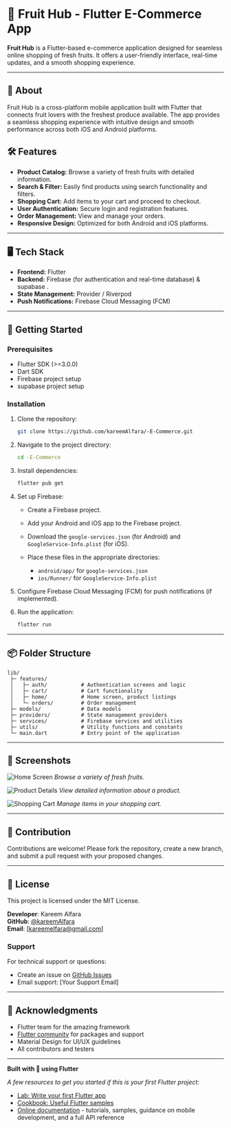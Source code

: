 # 🍎 Fruit Hub - Flutter E-Commerce App

**Fruit Hub** is a Flutter-based e-commerce application designed for seamless online shopping of fresh fruits. It offers a user-friendly interface, real-time updates, and a smooth shopping experience.

---
## 🍓 About
Fruit Hub is a cross-platform mobile application built with Flutter that connects fruit lovers with the freshest produce available. The app provides a seamless shopping experience with intuitive design and smooth performance across both iOS and Android platforms.

## 🛠 Features

* **Product Catalog:** Browse a variety of fresh fruits with detailed information.
* **Search & Filter:** Easily find products using search functionality and filters.
* **Shopping Cart:** Add items to your cart and proceed to checkout.
* **User Authentication:** Secure login and registration features.
* **Order Management:** View and manage your orders.
* **Responsive Design:** Optimized for both Android and iOS platforms.

---

## 🖥 Tech Stack

* **Frontend:** Flutter
* **Backend:** Firebase (for authentication and real-time database) & supabase .
* **State Management:** Provider / Riverpod
* **Push Notifications:** Firebase Cloud Messaging (FCM)

---

## 🚀 Getting Started

### Prerequisites

* Flutter SDK (>=3.0.0)
* Dart SDK
* Firebase project setup
* supabase project setup

### Installation

1. Clone the repository:

   ```bash
   git clone https://github.com/kareemAlfara/-E-Commerce.git
   ```

2. Navigate to the project directory:

   ```bash
   cd -E-Commerce
   ```

3. Install dependencies:

   ```bash
   flutter pub get
   ```

4. Set up Firebase:

   * Create a Firebase project.
   * Add your Android and iOS app to the Firebase project.
   * Download the `google-services.json` (for Android) and `GoogleService-Info.plist` (for iOS).
   * Place these files in the appropriate directories:

     * `android/app/` for `google-services.json`
     * `ios/Runner/` for `GoogleService-Info.plist`

5. Configure Firebase Cloud Messaging (FCM) for push notifications (if implemented).

6. Run the application:

   ```bash
   flutter run
   ```

---

## 📦 Folder Structure

```
lib/
 ├─ features/
 │   ├─ auth/           # Authentication screens and logic
 │   ├─ cart/           # Cart functionality
 │   ├─ home/           # Home screen, product listings
 │   └─ orders/         # Order management
 ├─ models/             # Data models
 ├─ providers/          # State management providers
 ├─ services/           # Firebase services and utilities
 ├─ utils/              # Utility functions and constants
 └─ main.dart           # Entry point of the application
```

---

## 📱 Screenshots

![Home Screen](assets/fruitHubImages/10.png)
*Browse a variety of fresh fruits.*

![Product Details](assets/fruitHubImages/16.png)
*View detailed information about a product.*

![Shopping Cart](assets/fruitHubImages/21.png)
*Manage items in your shopping cart.*

---

## 🤝 Contribution

Contributions are welcome! Please fork the repository, create a new branch, and submit a pull request with your proposed changes.

---

## 📄 License

This project is licensed under the MIT License.

**Developer**: Kareem Alfara  
**GitHub**: [@kareemAlfara](https://github.com/kareemAlfara)  
**Email**: [kareemelfara@gmail.com]

### Support
For technical support or questions:
- Create an issue on [GitHub Issues](https://github.com/kareemAlfara/-E-Commerce/issues)
- Email support: [Your Support Email]

---

## 🙏 Acknowledgments

- Flutter team for the amazing framework
- [Flutter community](https://flutter.dev/community) for packages and support
- Material Design for UI/UX guidelines
- All contributors and testers

---

**Built with 💙 using Flutter**

*A few resources to get you started if this is your first Flutter project:*
- [Lab: Write your first Flutter app](https://docs.flutter.dev/get-started/codelab)
- [Cookbook: Useful Flutter samples](https://docs.flutter.dev/cookbook)
- [Online documentation](https://docs.flutter.dev/) - tutorials, samples, guidance on mobile development, and a full API reference


